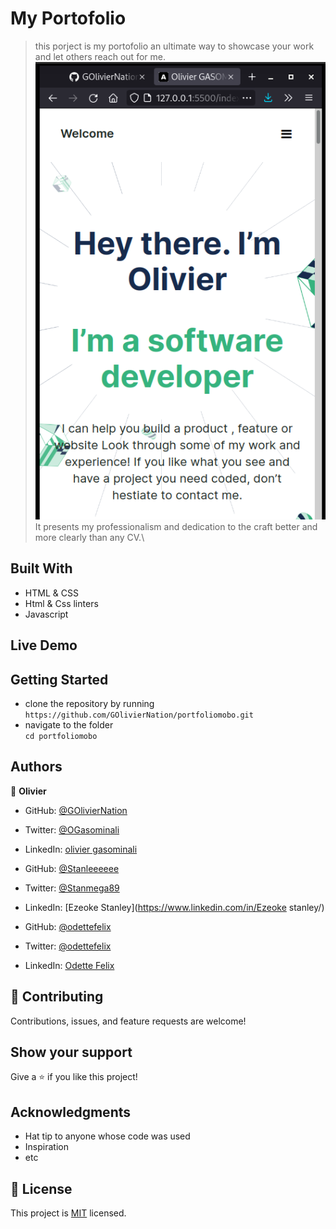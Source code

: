 
# My Portofolio
> this porject is my portofolio an ultimate way to showcase your work and let others reach out for me.\
![screenshot](./assets/images/ScreenShot.png)\
> It presents my professionalism and dedication to the craft better and more clearly than any CV.\


## Built With

- HTML & CSS
- Html & Css linters
- Javascript

## Live Demo



## Getting Started
- clone the repository by running\
    `https://github.com/GOlivierNation/portfoliomobo.git`
- navigate to the folder\
    `cd portfoliomobo`

## Authors

👤 **Olivier**

- GitHub: [@GOlivierNation](https://github.com/GOlivierNation)
- Twitter: [@OGasominali](https://twitter.com/Golivier_Nation)
- LinkedIn: [olivier gasominali](https://www.linkedin.com/in/olivier-gasominali-866962108/)

- GitHub: [@Stanleeeeee](https://github.com/Stanleeeeee)
- Twitter: [@Stanmega89](https://twitter.com/Stanmega89)
- LinkedIn: [Ezeoke Stanley](https://www.linkedin.com/in/Ezeoke stanley/)

- GitHub: [@odettefelix](https://github.com/odettefelix)
- Twitter: [@odettefelix](https://twitter.com/)
- LinkedIn: [Odette Felix](https://www.linkedin.com/in/odette-felix)


## 🤝 Contributing

Contributions, issues, and feature requests are welcome!

## Show your support

Give a ⭐️ if you like this project!

## Acknowledgments

- Hat tip to anyone whose code was used
- Inspiration
- etc

## 📝 License

This project is [MIT](./MIT.md) licensed.

